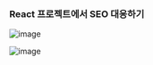 ### React 프로젝트에서 SEO 대응하기

![image](https://github.com/JaeHyup0504/JaeHyup0504.github.io/assets/72785296/e9f24d9d-072a-42be-b594-6080b14b0443)

![image](https://github.com/JaeHyup0504/JaeHyup0504.github.io/assets/72785296/e577b1cd-1983-47c6-bb30-62661be74ae0)
